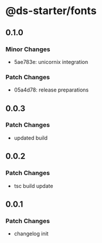 # @ds-starter/fonts

## 0.1.0

### Minor Changes

- 5ae783e: unicornix integration

### Patch Changes

- 05a4d78: release preparations

## 0.0.3

### Patch Changes

- updated build

## 0.0.2

### Patch Changes

- tsc build update

## 0.0.1

### Patch Changes

- changelog init
